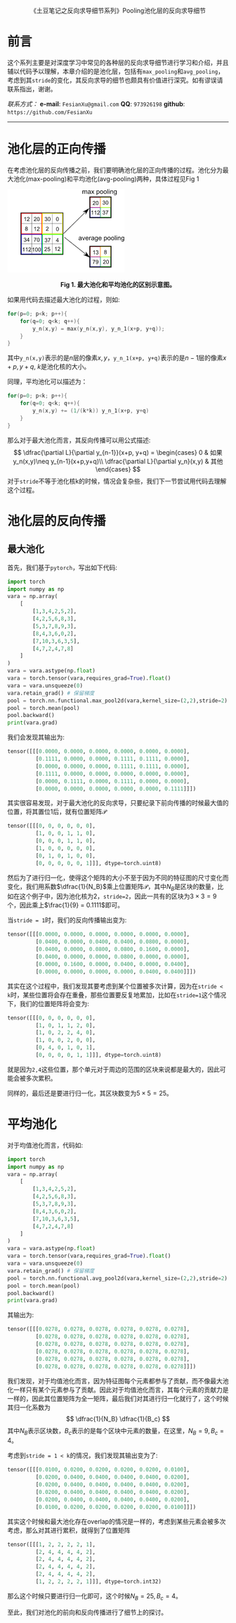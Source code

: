 <div align='center'>
    《土豆笔记之反向求导细节系列》Pooling池化层的反向求导细节
</div>



# 前言

这个系列主要是对深度学习中常见的各种层的反向求导细节进行学习和介绍，并且辅以代码予以理解，本章介绍的是池化层，包括有`max_pooling`和`avg_pooling`，考虑到其`stride`的变化，其反向求导的细节也颇具有价值进行深究。如有谬误请联系指出，谢谢。

*联系方式：*
**e-mail**: `FesianXu@gmail.com`
**QQ**: `973926198`
**github**: `https://github.com/FesianXu`



----



# 池化层的正向传播

在考虑池化层的反向传播之前，我们要明确池化层的正向传播的过程。池化分为最大池化(max-pooling)和平均池化(avg-pooling)两种，具体过程见Fig 1

![pooling][pooling]

<div align='center'>
    <b>
        Fig 1. 最大池化和平均池化的区别示意图。
    </b>
</div>

如果用代码去描述最大池化的过程，则如:

```c
for(p=0; p<k; p++){
    for(q=0; q<k; q++){
        y_n(x,y) = max(y_n(x,y), y_n_1(x+p, y+q));
    }
}
```

其中`y_n(x,y)`表示的是$n$层的像素$x,y$，`y_n_1(x+p, y+q)`表示的是$n-1$层的像素$x+p,y+q$, $k$是池化核的大小。

同理，平均池化可以描述为：

```c
for(p=0; p<k; p++){
    for(q=0; q<k; q++){
        y_n(x,y) += (1/(k*k)) y_n_1(x+p, y+q)
    }
}
```



那么对于最大池化而言，其反向传播可以用公式描述:
$$
\dfrac{\partial L}{\partial y_{n-1}}(x+p, y+q) = \begin{cases}
0 & 如果y_n(x,y)\neq y_{n-1}(x+p,y+q)\\
\dfrac{\partial L}{\partial y_n}(x,y) & 其他
\end{cases}
$$
对于`stride`不等于池化核k的时候，情况会复杂些，我们下一节尝试用代码去理解这个过程。



# 池化层的反向传播

## 最大池化

首先，我们基于`pytorch`，写出如下代码:

```python
import torch
import numpy as np
vara = np.array(
    [
        [1,3,4,2,5,2],
        [4,2,5,6,8,3],
        [5,3,7,8,9,3],
        [8,4,3,6,0,2],
        [7,10,3,6,3,5],
        [4,7,2,4,7,8]
    ]
)
vara = vara.astype(np.float)
vara = torch.tensor(vara,requires_grad=True).float()
vara = vara.unsqueeze(0)
vara.retain_grad() # 保留梯度
pool = torch.nn.functional.max_pool2d(vara,kernel_size=(2,2),stride=2) # stride = k case
pool = torch.mean(pool) 
pool.backward()
print(vara.grad)
```

我们会发现其输出为:

```python
tensor([[[0.0000, 0.0000, 0.0000, 0.0000, 0.0000, 0.0000],
         [0.1111, 0.0000, 0.0000, 0.1111, 0.1111, 0.0000],
         [0.0000, 0.0000, 0.0000, 0.1111, 0.1111, 0.0000],
         [0.1111, 0.0000, 0.0000, 0.0000, 0.0000, 0.0000],
         [0.0000, 0.1111, 0.0000, 0.1111, 0.0000, 0.0000],
         [0.0000, 0.0000, 0.0000, 0.0000, 0.0000, 0.1111]]])
```

其实很容易发现，对于最大池化的反向求导，只要纪录下前向传播的时候最大值的位置，将其置位1后，就有位置矩阵$\mathcal{P}$

```python
tensor([[[0, 0, 0, 0, 0, 0],
         [1, 0, 0, 1, 1, 0],
         [0, 0, 0, 1, 1, 0],
         [1, 0, 0, 0, 0, 0],
         [0, 1, 0, 1, 0, 0],
         [0, 0, 0, 0, 0, 1]]], dtype=torch.uint8)
```

然后为了进行归一化，使得这个矩阵的大小不至于因为不同的特征图的尺寸变化而变化，我们用系数$\dfrac{1}{N_B}$乘上位置矩阵$\mathcal{P}$，其中$N_B$是区块的数量，比如在这个例子中，因为池化核为2，`stride=2`，因此一共有的区块为$3 \times 3=9$个，因此乘上$\frac{1}{9} = 0.1111$即可。



当`stride = 1`时，我们的反向传播输出变为:

```python
tensor([[[0.0000, 0.0000, 0.0000, 0.0000, 0.0000, 0.0000],
         [0.0400, 0.0000, 0.0400, 0.0400, 0.0800, 0.0000],
         [0.0400, 0.0000, 0.0800, 0.0800, 0.1600, 0.0000],
         [0.0400, 0.0000, 0.0000, 0.0800, 0.0000, 0.0000],
         [0.0000, 0.1600, 0.0000, 0.0400, 0.0000, 0.0400],
         [0.0000, 0.0000, 0.0000, 0.0000, 0.0400, 0.0400]]])
```

其实在这个过程中，我们发现其要考虑到某个位置被多次计算，因为在`stride < k`时，某些位置将会存在重叠，那些位置要反复地累加，比如在`stride=1`这个情况下，我们的位置矩阵将会变为:

```python
tensor([[[0, 0, 0, 0, 0, 0],
         [1, 0, 1, 1, 2, 0],
         [1, 0, 2, 2, 4, 0],
         [1, 0, 0, 2, 0, 0],
         [0, 4, 0, 1, 0, 1],
         [0, 0, 0, 0, 1, 1]]], dtype=torch.uint8)
```

就是因为`2,4`这些位置，那个单元对于周边的范围的区块来说都是最大的，因此可能会被多次累积。

同样的，最后还是要进行归一化，其区块数变为$5 \times 5 =25$。



# 平均池化

对于均值池化而言，代码如:

```python
import torch
import numpy as np
vara = np.array(
    [
        [1,3,4,2,5,2],
        [4,2,5,6,8,3],
        [5,3,7,8,9,3],
        [8,4,3,6,0,2],
        [7,10,3,6,3,5],
        [4,7,2,4,7,8]
    ]
)
vara = vara.astype(np.float)
vara = torch.tensor(vara,requires_grad=True).float()
vara = vara.unsqueeze(0)
vara.retain_grad() # 保留梯度
pool = torch.nn.functional.avg_pool2d(vara,kernel_size=(2,2),stride=2) # stride = k case
pool = torch.mean(pool) 
pool.backward()
print(vara.grad)
```

其输出为:

```python
tensor([[[0.0278, 0.0278, 0.0278, 0.0278, 0.0278, 0.0278],
         [0.0278, 0.0278, 0.0278, 0.0278, 0.0278, 0.0278],
         [0.0278, 0.0278, 0.0278, 0.0278, 0.0278, 0.0278],
         [0.0278, 0.0278, 0.0278, 0.0278, 0.0278, 0.0278],
         [0.0278, 0.0278, 0.0278, 0.0278, 0.0278, 0.0278],
         [0.0278, 0.0278, 0.0278, 0.0278, 0.0278, 0.0278]]])
```

我们发现，对于均值池化而言，因为特征图每个元素都参与了贡献，而不像最大池化一样只有某个元素参与了贡献。因此对于均值池化而言，其每个元素的贡献力是一样的，因此其位置矩阵为全一矩阵，最后我们对其进行归一化就行了，这个时候其归一化系数为
$$
\dfrac{1}{N_B} \dfrac{1}{B_c}
$$
其中$N_B$表示区块数，$B_c$表示的是每个区块中元素的数量，在这里，$N_B = 9, B_c = 4$。



考虑到`stride = 1 < k`的情况，我们发现其输出变为了:

```python
tensor([[[0.0100, 0.0200, 0.0200, 0.0200, 0.0200, 0.0100],
         [0.0200, 0.0400, 0.0400, 0.0400, 0.0400, 0.0200],
         [0.0200, 0.0400, 0.0400, 0.0400, 0.0400, 0.0200],
         [0.0200, 0.0400, 0.0400, 0.0400, 0.0400, 0.0200],
         [0.0200, 0.0400, 0.0400, 0.0400, 0.0400, 0.0200],
         [0.0100, 0.0200, 0.0200, 0.0200, 0.0200, 0.0100]]])
```

其实这个时候和最大池化存在overlap的情况是一样的，考虑到某些元素会被多次考虑，那么对其进行累积，就得到了位置矩阵

```python
tensor([[[1, 2, 2, 2, 2, 1],
         [2, 4, 4, 4, 4, 2],
         [2, 4, 4, 4, 4, 2],
         [2, 4, 4, 4, 4, 2],
         [2, 4, 4, 4, 4, 2],
         [1, 2, 2, 2, 2, 1]]], dtype=torch.int32)
```

那么这个时候只要进行归一化即可，这个时候$N_B = 25, B_c = 4$。



至此，我们对池化的前向和反向传播进行了细节上的探讨。



[pooling]: ./imgs/pooling.png









